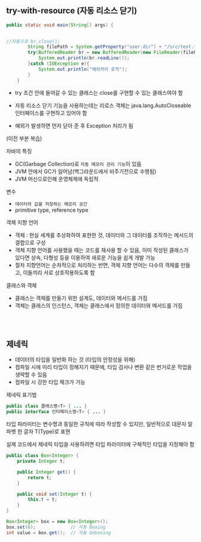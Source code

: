 ## try-with-resource (자동 리소스 닫기)

```java
public static void main(String[] args) {
        

//자동으로 br.close();
        String filePath = System.getProperty("user.dir") + "/src/test.txt";
        try(BufferedReader br = new BufferedReader(new FileReader(filePath))){
            System.out.println(br.readLine());
        }catch (IOException e){
            System.out.println("예외처리 로직");
        }
    }
```

- try 조건 안에 들어갈 수 있는 클래스는 close를 구현할 수 있는 클래스여야 함

- 자동 리소스 닫기 기능을 사용하는데는 리로스 객체는 java.lang.AutoCloseable 인터페이스를 구현하고 있어야 함

- 예외가 발생하면 먼저 닫아 준 후 Exception 처리가 됨

(이전 부분 복습)

자바의 특징

- GC(Garbage Collection)로 `자동 메모리 관리 기능`이 있음
- JVM 안에서 GC가 일어남(백그라운드에서 비주기전으로 수행됨)
- JVM 머신으로인해 운영체제에 독립적

변수

- `데이터의 값을 저장하는 메모리 공간`
- primitive type, reference type

객체 지향 언어

- 객체 : 현실 세계를 추상화하여 표현한 것, 데이터와 그 데이터를 조작하는 메서드의 결합으로 구성
- 객체 지향 언어를 사용했을 때는 코드를 재사용 할 수 있음, 이미 작성된 클래스가 있다면 상속, 다형성 등을 이용하여 새로운 기능을 쉽게 개발 가능
- 절차 지향언어는 순차적으로 처리하는 반면, 객체 지향 언어는 다수의 객체를 만들고, 이들끼리 서로 상호작용하도록 함

클래스와 객체

- 클래스는 객체를 만들기 위한 설계도, 데이터와 메서드를 가짐
- 객체는 클래스의 인스턴스, 객체는 클래스에서 정의한 데이터와 메서드를 가짐

<br></br>
## 제네릭

- 데이터의 타입을 일반화 하는 것 (타입의 안정성을 위해)
- 컴파일 시에 미리 타입이 정해지기 때문에, 타입 검사나 변환 같은 번거로운 작업을 생략할 수 있음
- 컴파일 시 강한 타입 체크가 가능

제네릭 표기법

```java
public class 클래스명<T> { ... }
public interface 인터페이스명<T> { ... }
```

타입 파라미터는 변수명과 동일한 규칙에 따라 작성할 수 있지만, 일반적으로 대문자 알파벳 한 글자 T(Type)로 표현

실제 코드에서 제네릭 타입을 사용하려면 타입 파라미터에 구체적인 타입을 지정해야 함

```java
public class Box<Integer> {
	private Integer t;

	public Integer get() {
		return t;
	}

	public void set(Integer t) {
		this.t = t;
	}
}

Box<Integer> box = new Box<Integer>();
box.set(6);             // 자동 Boxing
int value = box.get();  // 자동 Unboxing
```
